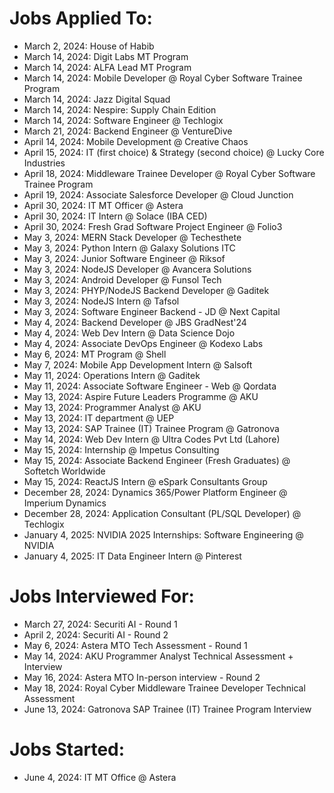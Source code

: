 # Jobs Applied To:
- March 2, 2024: House of Habib
- March 14, 2024: Digit Labs MT Program
- March 14, 2024: ALFA Lead MT Program
- March 14, 2024: Mobile Developer @ Royal Cyber Software Trainee Program
- March 14, 2024: Jazz Digital Squad
- March 14, 2024: Nespire: Supply Chain Edition
- March 14, 2024: Software Engineer @ Techlogix
- March 21, 2024: Backend Engineer @ VentureDive
- April 14, 2024: Mobile Development @ Creative Chaos
- April 15, 2024: IT (first choice) & Strategy (second choice) @ Lucky Core Industries
- April 18, 2024: Middleware Trainee Developer @ Royal Cyber Software Trainee Program
- April 19, 2024: Associate Salesforce Developer @ Cloud Junction
- April 30, 2024: IT MT Officer @ Astera
- April 30, 2024: IT Intern @ Solace (IBA CED)
- April 30, 2024: Fresh Grad Software Project Engineer @ Folio3
- May 3, 2024: MERN Stack Developer @ Techesthete
- May 3, 2024: Python Intern @ Galaxy Solutions ITC
- May 3, 2024: Junior Software Engineer @ Riksof
- May 3, 2024: NodeJS Developer @ Avancera Solutions
- May 3, 2024: Android Developer @ Funsol Tech
- May 3, 2024: PHYP/NodeJS Backend Developer @ Gaditek
- May 3, 2024: NodeJS Intern @ Tafsol
- May 3, 2024: Software Engineer Backend - JD @ Next Capital
- May 4, 2024: Backend Developer @ JBS GradNest'24
- May 4, 2024: Web Dev Intern @ Data Science Dojo
- May 4, 2024: Associate DevOps Engineer @ Kodexo Labs
- May 6, 2024: MT Program @ Shell
- May 7, 2024: Mobile App Development Intern @ Salsoft
- May 11, 2024: Operations Intern @ Gaditek
- May 11, 2024: Associate Software Engineer - Web @ Qordata
- May 13, 2024: Aspire Future Leaders Programme @ AKU
- May 13, 2024: Programmer Analyst @ AKU
- May 13, 2024: IT department @ UEP
- May 13, 2024: SAP Trainee (IT) Trainee Program @ Gatronova
- May 14, 2024: Web Dev Intern @ Ultra Codes Pvt Ltd (Lahore)
- May 15, 2024: Internship @ Impetus Consulting
- May 15, 2024: Associate Backend Engineer (Fresh Graduates) @ Softetch Worldwide
- May 15, 2024: ReactJS Intern @ eSpark Consultants Group
- December 28, 2024: Dynamics 365/Power Platform Engineer @ Imperium Dynamics
- December 28, 2024: Application Consultant (PL/SQL Developer) @ Techlogix
- January 4, 2025: NVIDIA 2025 Internships: Software Engineering @ NVIDIA
- January 4, 2025: IT Data Engineer Intern @ Pinterest


# Jobs Interviewed For:
- March 27, 2024: Securiti AI - Round 1
- April 2, 2024: Securiti AI - Round 2
- May 6, 2024: Astera MTO Tech Assessment - Round 1
- May 14, 2024: AKU Programmer Analyst Technical Assessment + Interview
- May 16, 2024: Astera MTO In-person interview - Round 2
- May 18, 2024: Royal Cyber Middleware Trainee Developer Technical Assessment
- June 13, 2024: Gatronova SAP Trainee (IT) Trainee Program Interview


# Jobs Started:
- June 4, 2024: IT MT Office @ Astera
